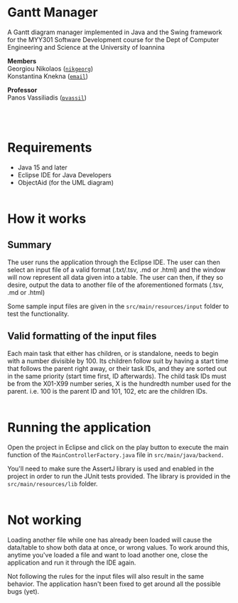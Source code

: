 # **Gantt Manager** #
A Gantt diagram manager implemented in Java and the Swing framework for the MYY301 Software Development course for the Dept of Computer Engineering and Science at the University of Ioannina

**Members** \
Georgiou Nikolaos ([`nikgeorg`](https://github.com/nikgeorg)) \
Konstantina Knekna ([`email`](cs04548@uoi.gr))

**Professor** \
Panos Vassiliadis ([`pvassil`](https://github.com/pvassil))

<br><br>

# Requirements #
- Java 15 and later
- Eclipse IDE for Java Developers
- ObjectAid (for the UML diagram)
<br><br>

# How it works #
## Summary ##
The user runs the application through the Eclipse IDE. The user can then select an input file of a valid format (.txt/.tsv, .md or .html) and the window will now represent all data given into a table. The user can then, if they so desire, output the data to another file of the aforementioned formats (.tsv, .md or .html)
<br>

Some sample input files are given in the `src/main/resources/input` folder to test the functionality.

## Valid formatting of the input files ##
Each main task that either has children, or is standalone, needs to begin with a number divisible by 100. Its children follow suit by having a start time that follows the parent right away, or their task IDs, and they are sorted out in the same priority (start time first, ID afterwards). 
The child task IDs must be from the X01-X99 number series, X is the hundredth number used for the parent. i.e. 100 is the parent ID and 101, 102, etc are the children IDs.
<br><br>

# Running the application #
Open the project in Eclipse and click on the play button to execute the main function of the `MainControllerFactory.java` file in `src/main/java/backend.`
<br>

You'll need to make sure the AssertJ library is used and enabled in the project in order to run the JUnit tests provided. The library is provided in the `src/main/resources/lib` folder.
<br><br>

# Not working #
Loading another file while one has already been loaded will cause the data/table to show both data at once, or wrong values. To work around this, anytime you've loaded a file and want to load another one, close the application and run it through the IDE again.
<br>

Not following the rules for the input files will also result in the same behavior. The application hasn't been fixed to get around all the possible bugs (yet).